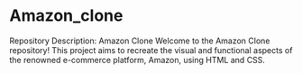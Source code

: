 # Amazon_clone
Repository Description: Amazon Clone  Welcome to the Amazon Clone repository! This project aims to recreate the visual and functional aspects of the renowned e-commerce platform, Amazon, using HTML and CSS. 
